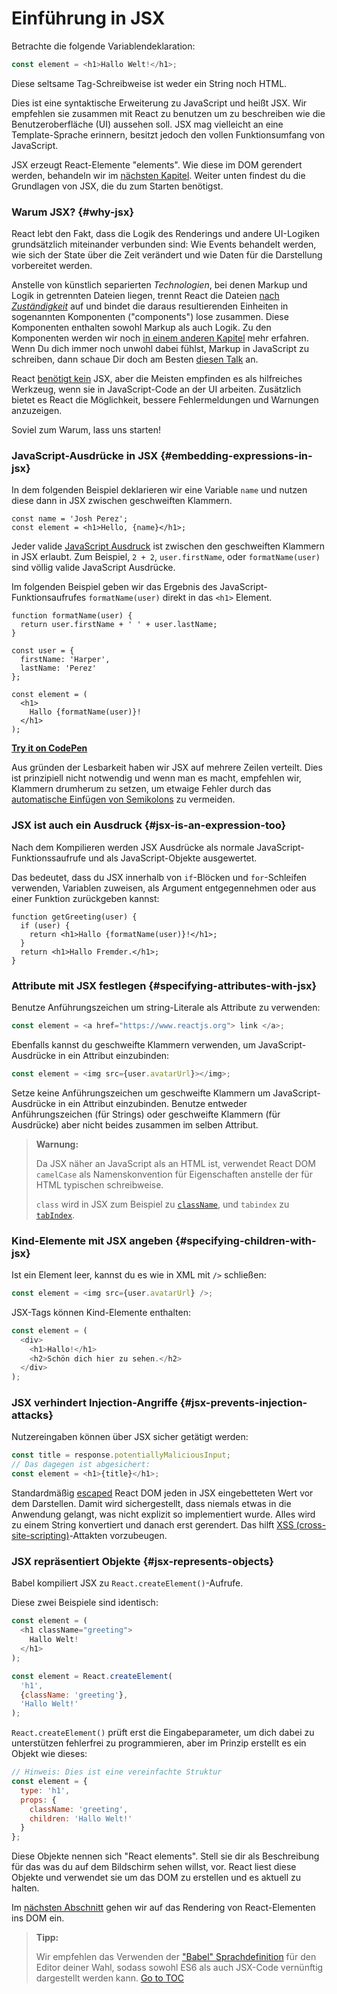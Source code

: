
# Einführung in JSX


Betrachte die folgende Variablendeklaration:

```js
const element = <h1>Hallo Welt!</h1>;
```

Diese seltsame Tag-Schreibweise ist weder ein String noch HTML.

Dies ist eine syntaktische Erweiterung zu JavaScript und heißt JSX. Wir empfehlen sie zusammen mit React zu benutzen um zu beschreiben wie die Benutzeroberfläche (UI) aussehen soll. JSX mag vielleicht an eine Template-Sprache erinnern, besitzt jedoch den vollen Funktionsumfang von JavaScript.

JSX erzeugt React-Elemente "elements". Wie diese im DOM gerendert werden, behandeln wir im [nächsten Kapitel](./rendering-elements.html). Weiter unten findest du die Grundlagen von JSX, die du zum Starten benötigst.

### Warum JSX? {#why-jsx}

React lebt den Fakt, dass die Logik des Renderings und andere UI-Logiken grundsätzlich miteinander verbunden sind: Wie Events behandelt werden, wie sich der State über die Zeit verändert und wie Daten für die Darstellung vorbereitet werden.

Anstelle von künstlich separierten *Technologien*, bei denen Markup und Logik in getrennten Dateien liegen, trennt React die Dateien [nach *Zuständigkeit*](https://en.wikipedia.org/wiki/Separation_of_concerns) auf und bindet die daraus resultierenden Einheiten in sogenannten Komponenten ("components") lose zusammen. Diese Komponenten enthalten sowohl Markup als auch Logik. Zu den Komponenten werden wir noch [in einem anderen Kapitel](./components-and-props.html) mehr erfahren. Wenn Du dich immer noch unwohl dabei fühlst, Markup in JavaScript zu schreiben, dann schaue Dir doch am Besten [diesen Talk](https://www.youtube.com/watch?v=x7cQ3mrcKaY) an.

React [benötigt kein](./react-without-jsx.html) JSX, aber die Meisten empfinden es als hilfreiches Werkzeug, wenn sie in JavaScript-Code an der UI arbeiten. Zusätzlich bietet es React die Möglichkeit, bessere Fehlermeldungen und Warnungen anzuzeigen.

Soviel zum Warum, lass uns starten!

### JavaScript-Ausdrücke in JSX {#embedding-expressions-in-jsx}

In dem folgenden Beispiel deklarieren wir eine Variable `name` und nutzen diese dann in JSX zwischen geschweiften Klammern.

```js{1,2}
const name = 'Josh Perez';
const element = <h1>Hello, {name}</h1>;
```

Jeder valide [JavaScript Ausdruck](https://developer.mozilla.org/de/docs/Web/JavaScript/Guide/Ausdruecke_und_Operatoren#Expressions) ist zwischen den geschweiften Klammern in JSX erlaubt. Zum Beispiel, `2 + 2`, `user.firstName`, oder `formatName(user)` sind völlig valide JavaScript Ausdrücke.

Im folgenden Beispiel geben wir das Ergebnis des JavaScript-Funktionsaufrufes `formatName(user)` direkt in das `<h1>` Element.

```js{12}
function formatName(user) {
  return user.firstName + ' ' + user.lastName;
}

const user = {
  firstName: 'Harper',
  lastName: 'Perez'
};

const element = (
  <h1>
    Hallo {formatName(user)}!
  </h1>
);
```

**[Try it on CodePen](https://codepen.io/gaearon/pen/PGEjdG?editors=1010)**

Aus gründen der Lesbarkeit haben wir JSX auf mehrere Zeilen verteilt. Dies ist prinzipiell nicht notwendig und wenn man es macht, empfehlen wir, Klammern drumherum zu setzen, um etwaige Fehler durch das [automatische Einfügen von Semikolons](https://stackoverflow.com/q/2846283) zu vermeiden.

### JSX ist auch ein Ausdruck {#jsx-is-an-expression-too}

Nach dem Kompilieren werden JSX Ausdrücke als normale JavaScript-Funktionssaufrufe und als JavaScript-Objekte ausgewertet.

Das bedeutet, dass du JSX innerhalb von `if`-Blöcken und `for`-Schleifen verwenden, Variablen zuweisen, als Argument entgegennehmen oder aus einer Funktion zurückgeben kannst:

```js{3,5}
function getGreeting(user) {
  if (user) {
    return <h1>Hallo {formatName(user)}!</h1>;
  }
  return <h1>Hallo Fremder.</h1>;
}
```

### Attribute mit JSX festlegen {#specifying-attributes-with-jsx}

Benutze Anführungszeichen um string-Literale als Attribute zu verwenden:

```js
const element = <a href="https://www.reactjs.org"> link </a>;
```

Ebenfalls kannst du geschweifte Klammern verwenden, um JavaScript-Ausdrücke in ein Attribut einzubinden:

```js
const element = <img src={user.avatarUrl}></img>;
```

Setze keine Anführungszeichen um geschweifte Klammern um JavaScript-Ausdrücke in ein Attribut einzubinden. Benutze entweder Anführungszeichen (für Strings) oder geschweifte Klammern (für Ausdrücke) aber nicht beides zusammen im selben Attribut.

>**Warnung:**
>
>Da JSX näher an JavaScript als an HTML ist, verwendet React DOM `camelCase` als Namenskonvention für Eigenschaften anstelle der für HTML typischen schreibweise.
>
>`class` wird in JSX zum Beispiel zu [`className`](https://developer.mozilla.org/en-US/docs/Web/API/Element/className), und `tabindex` zu [`tabIndex`](https://developer.mozilla.org/en-US/docs/Web/API/HTMLElement/tabIndex).

### Kind-Elemente mit JSX angeben {#specifying-children-with-jsx}

Ist ein Element leer, kannst du es wie in XML mit `/>` schließen:

```js
const element = <img src={user.avatarUrl} />;
```

JSX-Tags können Kind-Elemente enthalten:

```js
const element = (
  <div>
    <h1>Hallo!</h1>
    <h2>Schön dich hier zu sehen.</h2>
  </div>
);
```

### JSX verhindert Injection-Angriffe {#jsx-prevents-injection-attacks}

Nutzereingaben können über JSX sicher getätigt werden:

```js
const title = response.potentiallyMaliciousInput;
// Das dagegen ist abgesichert:
const element = <h1>{title}</h1>;
```

Standardmäßig [escaped](https://stackoverflow.com/questions/7381974/which-characters-need-to-be-escaped-on-html) React DOM jeden in JSX eingebetteten Wert vor dem Darstellen. Damit wird sichergestellt, dass niemals etwas in die Anwendung gelangt, was nicht explizit so implementiert wurde. Alles wird zu einem String konvertiert und danach erst gerendert. Das hilft [XSS (cross-site-scripting)](https://en.wikipedia.org/wiki/Cross-site_scripting)-Attakten vorzubeugen.

### JSX repräsentiert Objekte {#jsx-represents-objects}

Babel kompiliert JSX zu `React.createElement()`-Aufrufe.

Diese zwei Beispiele sind identisch:

```js
const element = (
  <h1 className="greeting">
    Hallo Welt!
  </h1>
);
```

```js
const element = React.createElement(
  'h1',
  {className: 'greeting'},
  'Hallo Welt!'
);
```

`React.createElement()` prüft erst die Eingabeparameter, um dich dabei zu unterstützen fehlerfrei zu programmieren, aber im Prinzip erstellt es ein Objekt wie dieses:

```js
// Hinweis: Dies ist eine vereinfachte Struktur
const element = {
  type: 'h1',
  props: {
    className: 'greeting',
    children: 'Hallo Welt!'
  }
};
```

Diese Objekte nennen sich "React elements". Stell sie dir als Beschreibung für das was du auf dem Bildschirm sehen willst, vor. React liest diese Objekte und verwendet sie um das DOM zu erstellen und es aktuell zu halten.

Im [nächsten Abschnitt](./rendering-elements.html) gehen wir auf das Rendering von React-Elementen ins DOM ein.

>**Tipp:**
>
>Wir empfehlen das Verwenden der ["Babel" Sprachdefinition](https://babeljs.io/docs/en/next/editors) für den Editor deiner Wahl, sodass sowohl ES6 als auch JSX-Code vernünftig dargestellt werden kann.
<span style="float: footnote;"><a href="./index.html#toc">Go to TOC</a></span>

